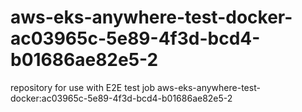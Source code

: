 # aws-eks-anywhere-test-docker-ac03965c-5e89-4f3d-bcd4-b01686ae82e5-2
repository for use with E2E test job aws-eks-anywhere-test-docker:ac03965c-5e89-4f3d-bcd4-b01686ae82e5-2
